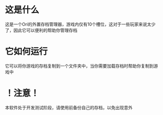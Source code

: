 # 这是什么
这是一个Ori的外置存档管理器，游戏内仅有10个槽位，这对于一些玩家来说太少了，因此它可以便利的帮助你管理存档

# 它如何运行
它可以将你游戏的存档复制到一个文件夹中，当你需要加载存档时帮助你复制到游戏中

# ！注意！
本软件处于开发测试阶段，请使用前备份自己的存档，以免出现意外
